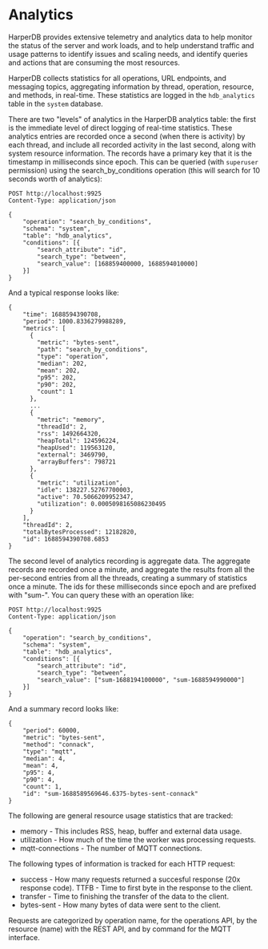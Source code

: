 # Analytics

HarperDB provides extensive telemetry and analytics data to help monitor the status of the server and work loads, and to help understand traffic and usage patterns to identify issues and scaling needs, and identify queries and actions that are consuming the most resources.

HarperDB collects statistics for all operations, URL endpoints, and messaging topics, aggregating information by thread, operation, resource, and methods, in real-time. These statistics are logged in the `hdb_analytics` table in the `system` database.

There are two "levels" of analytics in the HarperDB analytics table: the first is the immediate level of direct logging of real-time statistics. These analytics entries are recorded once a second (when there is activity) by each thread, and include all recorded activity in the last second, along with system resource information. The records have a primary key that it is the timestamp in milliseconds since epoch. This can be queried (with `superuser` permission) using the search_by_conditions operation (this will search for 10 seconds worth of analytics):
```
POST http://localhost:9925
Content-Type: application/json

{
    "operation": "search_by_conditions",
    "schema": "system",
    "table": "hdb_analytics",
    "conditions": [{
        "search_attribute": "id",
        "search_type": "between",
        "search_value": [168859400000, 1688594010000]
    }]
}
```
And a typical response looks like:
```
{
    "time": 1688594390708,
    "period": 1000.8336279988289,
    "metrics": [
      {
        "metric": "bytes-sent",
        "path": "search_by_conditions",
        "type": "operation",
        "median": 202,
        "mean": 202,
        "p95": 202,
        "p90": 202,
        "count": 1
      },
      ...
      {
        "metric": "memory",
        "threadId": 2,
        "rss": 1492664320,
        "heapTotal": 124596224,
        "heapUsed": 119563120,
        "external": 3469790,
        "arrayBuffers": 798721
      },
      {
        "metric": "utilization",
        "idle": 138227.52767700003,
        "active": 70.5066209952347,
        "utilization": 0.0005098165086230495
      }
    ],
    "threadId": 2,
    "totalBytesProcessed": 12182820,
    "id": 1688594390708.6853
}
```

The second level of analytics recording is aggregate data. The aggregate records are recorded once a minute, and aggregate the results from all the per-second entries from all the threads, creating a summary of statistics once a minute. The ids for these milliseconds since epoch and are prefixed with "sum-". You can query these with an operation like:
```
POST http://localhost:9925
Content-Type: application/json

{
    "operation": "search_by_conditions",
    "schema": "system",
    "table": "hdb_analytics",
    "conditions": [{
        "search_attribute": "id",
        "search_type": "between",
        "search_value": ["sum-1688194100000", "sum-1688594990000"]
    }]
}
```
And a summary record looks like:
```
{
    "period": 60000,
    "metric": "bytes-sent",
    "method": "connack",
    "type": "mqtt",
    "median": 4,
    "mean": 4,
    "p95": 4,
    "p90": 4,
    "count": 1,
    "id": "sum-1688589569646.6375-bytes-sent-connack"
}
```
The following are general resource usage statistics that are tracked:
* memory - This includes RSS, heap, buffer and external data usage.
* utilization - How much of the time the worker was processing requests.
* mqtt-connections - The number of MQTT connections.

The following types of information is tracked for each HTTP request:
* success - How many requests returned a succesful response (20x response code).
TTFB - Time to first byte in the response to the client.
* transfer - Time to finishing the transfer of the data to the client.
* bytes-sent - How many bytes of data were sent to the client.

Requests are categorized by operation name, for the operations API, by the resource (name) with the REST API, and by command for the MQTT interface.